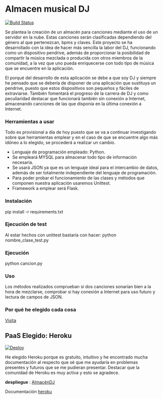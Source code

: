 ﻿# Almacen musical DJ
[![Build Status](https://travis-ci.org/SergioCruzPerez/InfraestructuraVirtual.svg?branch=master)](https://travis-ci.org/SergioCruzPerez/InfraestructuraVirtual)


Se plantea la creación de un almacén para canciones mediante el uso de un servidor en la nube. Estas canciones serán clasificadas dependiendo del género al que pertenezcan, bpms y claves. Este proyecto se ha desarrollado con la idea de hacer más sencilla la labor del DJ, funcionando como un dispositivo pendrive, además de proporcionar la posibilidad de compartir la música mezclada o producida con otros miembros de la comunidad, a la vez que uno pueda enriquecerse con todo tipo de música que se encuentre en la aplicación.

El porqué del desarrollo de esta aplicación se debe a que soy DJ y siempre he pensado que se debería de disponer de una aplicación que sustituya un pendrive, puesto que estos dispositivos son pequeños y fáciles de extraviarse. También fomentará el progreso de la carrera de DJ y como peculiaridad destacar que funcionará también sin conexión a Internet, almacenando canciones de las que disponía en la última conexión a Internet.

### Herramientas a usar

Todo es provisional a día de hoy puesto que se va a continuar investigando sobre que herramientas emplear y en el caso de que se encuentre algo más idóneo a lo elegido, se procederá a realizar un cambio.

* Lenguaje de programación empleado: Python.
* Se empleará MYSQL para almacenar todo tipo de información necesaria.
* Se usará JSON ya que es un lenguaje ideal para el intercambio de datos, además de ser totalmente independiente del lenguaje de programación.
* Para poder probar el funcionamiento de las clases y métodos que componen nuestra aplicación usaremos Unittest.
* Framework a emplear será Flask.

### Instalación

pip install -r requirements.txt

### Ejecución de test

Al estar hechos con unittest bastaría con hacer:
python nombre_clase_test.py

### Ejecución

python cancion.py

### Uso

Los métodos realizados comprueban si dos canciones sonarían bien a la hora de mezclarse, comprobar si hay conexión a Internet para uso futuro y lectura de campos de JSON.

### Por qué he elegido cada cosa
[Visita](https://github.com/SergioCruzPerez/InfraestructuraVirtual/blob/master/docs/explicacion.md)

## PaaS Elegido: Heroku
[![Deploy](https://www.herokucdn.com/deploy/button.svg)](https://heroku.com/deploy)

He elegido Heroku porque es gratuito, intuitivo y he encontrado mucha documentación al respecto que sé que me ayudaría en problemas presentes y futuros que se me pudieran presentar. Destacar que la comunidad de Heroku es muy activa y esto se agradece.

**despliegue** : [AlmacénDJ](https://almacen-dj.herokuapp.com/)

Documentación [heroku](https://github.com/SergioCruzPerez/InfraestructuraVirtual/blob/master/docs/Heroku.md)
